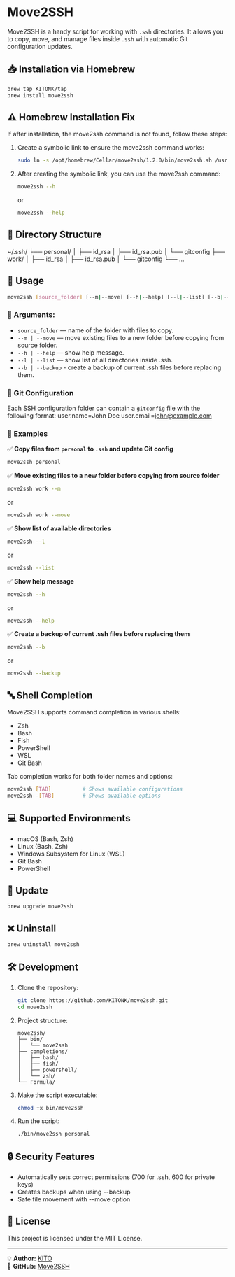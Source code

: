 # Move2SSH

Move2SSH is a handy script for working with `.ssh` directories. It allows you to copy, move, and manage files inside `.ssh` with automatic Git configuration updates.

## 📥 Installation via Homebrew

```sh
brew tap KITONK/tap
brew install move2ssh
```

## ⚠️ Homebrew Installation Fix

If after installation, the move2ssh command is not found, follow these steps:

1. Create a symbolic link to ensure the move2ssh command works:
    ```sh
    sudo ln -s /opt/homebrew/Cellar/move2ssh/1.2.0/bin/move2ssh.sh /usr/local/bin/move2ssh
    ```

2. After creating the symbolic link, you can use the move2ssh command:
    ```sh
    move2ssh --h
    ```
    or
    ```sh
    move2ssh --help
    ```

## 📁 Directory Structure
   ~/.ssh/
   ├── personal/
   │ ├── id_rsa
   │ ├── id_rsa.pub
   │ └── gitconfig
   ├── work/
   │ ├── id_rsa
   │ ├── id_rsa.pub
   │ └── gitconfig
   └── ...


## 🚀 Usage

```sh
move2ssh [source_folder] [--m|--move] [--h|--help] [--l|--list] [--b|--backup]
```

### 🔹 Arguments:
- `source_folder` — name of the folder with files to copy.
- `--m | --move` — move existing files to a new folder before copying from source folder.
- `--h | --help` — show help message.
- `--l | --list` — show list of all directories inside .ssh.
- `--b | --backup` - create a backup of current .ssh files before replacing them.

### 🔄 Git Configuration
Each SSH configuration folder can contain a `gitconfig` file with the following format:
user.name=John Doe
user.email=john@example.com


### 📌 Examples

✅ **Copy files from `personal` to `.ssh` and update Git config**
```sh
move2ssh personal
```

✅ **Move existing files to a new folder before copying from source folder**
```sh
move2ssh work --m
```

or

```sh
move2ssh work --move
```

✅ **Show list of available directories**
```sh
move2ssh --l
```

or

```sh
move2ssh --list
```

✅ **Show help message**
```sh
move2ssh --h
```

or

```sh
move2ssh --help
```

✅ **Create a backup of current .ssh files before replacing them**
```sh
move2ssh --b
```

or

```sh
move2ssh --backup
```

## 🔤 Shell Completion

Move2SSH supports command completion in various shells:
- Zsh
- Bash
- Fish
- PowerShell
- WSL
- Git Bash

Tab completion works for both folder names and options:
```sh
move2ssh [TAB]          # Shows available configurations
move2ssh -[TAB]         # Shows available options
```

## 💻 Supported Environments

- macOS (Bash, Zsh)
- Linux (Bash, Zsh)
- Windows Subsystem for Linux (WSL)
- Git Bash
- PowerShell

## 🔄 Update

```sh
brew upgrade move2ssh
```

## ❌ Uninstall

```sh
brew uninstall move2ssh
```

## 🛠 Development

1. Clone the repository:
   ```sh
   git clone https://github.com/KITONK/move2ssh.git
   cd move2ssh
   ```

2. Project structure:
   ```
   move2ssh/
   ├── bin/
   │   └── move2ssh
   ├── completions/
   │   ├── bash/
   │   ├── fish/
   │   ├── powershell/
   │   └── zsh/
   └── Formula/
   ```

3. Make the script executable:
   ```sh
   chmod +x bin/move2ssh
   ```

4. Run the script:
   ```sh
   ./bin/move2ssh personal
   ```

## 🔒 Security Features

- Automatically sets correct permissions (700 for .ssh, 600 for private keys)
- Creates backups when using --backup
- Safe file movement with --move option

## 📜 License

This project is licensed under the MIT License.

---

💡 **Author:** [KITO](https://github.com/KITONK)  
🚀 **GitHub:** [Move2SSH](https://github.com/KITONK/move2ssh)